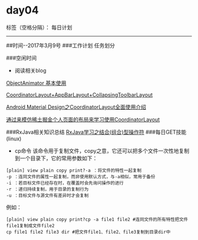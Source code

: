 ﻿# day04

标签（空格分隔）： 每日计划

---
##时间--2017年3月9号
###工作计划
任务划分

###空闲时间

* 阅读相关blog

[ObjectAnimator 基本使用][1]

[CoordinatorLayout+AppBarLayout+CollapsingToolbarLayout][2]

[Android Material Design之CoordinatorLayout全面使用介绍][3]

[通过来模仿稀土掘金个人页面的布局来学习使用CoordinatorLayout][4]


###RxJava相关知识总结
[RxJava学习之结合(组合)型操作符][5]
###每日GET技能(linux)

* cp命令
    该命令用于复制文件，copy之意，它还可以把多个文件一次性地复制到一个目录下，它的常用参数如下：

```
[plain] view plain copy print?-a ：将文件的特性一起复制  
-p ：连同文件的属性一起复制，而非使用默认方式，与-a相似，常用于备份  
-i ：若目标文件已经存在时，在覆盖时会先询问操作的进行  
-r ：递归持续复制，用于目录的复制行为  
-u ：目标文件与源文件有差异时才会复制  

```

例如：
```
[plain] view plain copy print?cp -a file1 file2 #连同文件的所有特性把文件file1复制成文件file2  
cp file1 file2 file3 dir #把文件file1、file2、file3复制到目录dir中  

```


  [1]: http://wiki.jikexueyuan.com/project/android-animation/7.html
  [2]: http://www.jianshu.com/p/d511f3969b13
  [3]: http://www.codexiu.cn/android/blog/20983/
  [4]: http://godcoder.me/2016/05/16/%E9%80%9A%E8%BF%87%E6%9D%A5%E6%A8%A1%E4%BB%BF%E7%A8%80%E5%9C%9F%E6%8E%98%E9%87%91%E4%B8%AA%E4%BA%BA%E9%A1%B5%E9%9D%A2%E7%9A%84%E5%B8%83%E5%B1%80%E6%9D%A5%E5%AD%A6%E4%B9%A0%E4%BD%BF%E7%94%A8CoordinatorLayout/
  [5]: https://www.zybuluo.com/Darling/note/682017